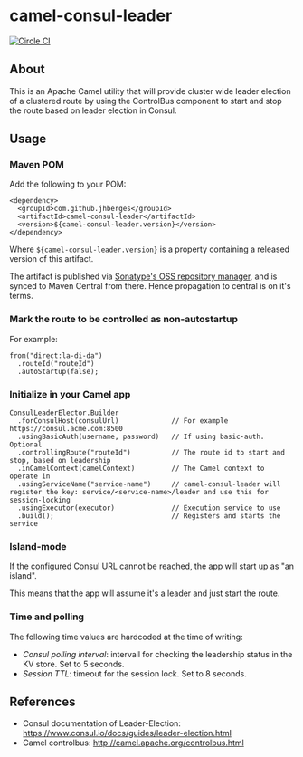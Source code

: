 # camel-consul-leader
[![Circle CI](https://circleci.com/gh/jhberges/camel-consul-leader.svg?style=svg)](https://circleci.com/gh/jhberges/camel-consul-leader)

## About
This is an Apache Camel utility that will provide cluster wide leader election of a clustered route by using the ControlBus component to start and stop the route based on leader election in Consul.

## Usage
### Maven POM

Add the following to your POM:

    <dependency>
      <groupId>com.github.jhberges</groupId>
      <artifactId>camel-consul-leader</artifactId>
      <version>${camel-consul-leader.version}</version>
    </dependency>

Where `${camel-consul-leader.version}` is a property containing a released version of this artifact.

The artifact is published via [Sonatype's OSS repository manager](http://oss.sonatype.org), and is synced to Maven Central from there.
Hence propagation to central is on it's terms.

### Mark the route to be controlled as non-autostartup

For example:

    from("direct:la-di-da")
      .routeId("routeId")
      .autoStartup(false);

### Initialize in your Camel app

    ConsulLeaderElector.Builder
      .forConsulHost(consulUrl)             // For example https://consul.acme.com:8500
      .usingBasicAuth(username, password)   // If using basic-auth. Optional
      .controllingRoute("routeId")          // The route id to start and stop, based on leadership
      .inCamelContext(camelContext)         // The Camel context to operate in
      .usingServiceName("service-name")     // camel-consul-leader will register the key: service/<service-name>/leader and use this for session-locking
      .usingExecutor(executor)              // Execution service to use
      .build();                             // Registers and starts the service

### Island-mode

If the configured Consul URL cannot be reached, the app will start up as "an island".

This means that the app will assume it's a leader and just start the route.

### Time and polling

The following time values are hardcoded at the time of writing:

* _Consul polling interval_: intervall for checking the leadership status in the KV store. Set to 5 seconds.
* _Session TTL_: timeout for the session lock. Set to 8 seconds.

## References

* Consul documentation of Leader-Election:  https://www.consul.io/docs/guides/leader-election.html
* Camel controlbus: http://camel.apache.org/controlbus.html
